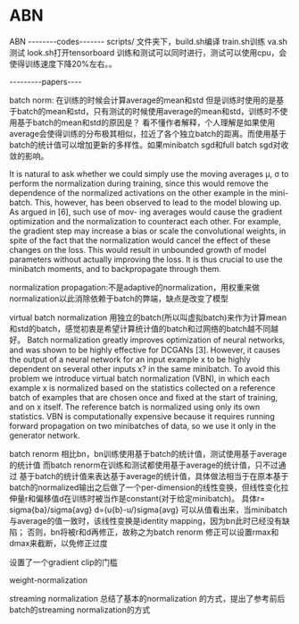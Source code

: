 # ABN
ABN
--------codes-------
scripts/
文件夹下，build.sh编译  train.sh训练   va.sh测试   look.sh打开tensorboard
训练和测试可以同时进行，测试可以使用cpu，会使得训练速度下降20%左右。。

---------papers----

batch norm:
在训练的时候会计算average的mean和std
但是训练时使用的是基于batch的mean和std，只有测试的时候使用average的mean和std，训练时不使用基于batch的mean和std的原因是？  看不懂作者解释，个人理解是如果使用average会使得训练的分布极其相似，拉近了各个独立batch的距离。而使用基于batch的统计值可以增加更新的多样性。如果minibatch sgd和full batch sgd对收敛的影响。

It is natural to ask whether we could simply use the moving averages μ, σ to perform the normalization during training, since this would remove the dependence of the normalized activations on the other example in the mini- batch. This, however, has been observed to lead to the model blowing up. As argued in [6], such use of mov- ing averages would cause the gradient optimization and the normalization to counteract each other. For example, the gradient step may increase a bias or scale the convolutional weights, in spite of the fact that the normalization would cancel the effect of these changes on the loss. This would result in unbounded growth of model parameters without actually improving the loss. It is thus crucial to use the minibatch moments, and to backpropagate through them.







normalization propagation:不是adaptive的normalization，用权重来做normalization以此消除依赖于batch的弊端，缺点是改变了模型

virtual batch normalization
用独立的batch(所以叫虚拟batch)来作为计算mean和std的batch，感觉初衷是希望计算统计值的batch和过网络的batch越不同越好。
Batch normalization greatly improves optimization of neural networks, and was shown to be highly effective for DCGANs [3]. However, it causes the output of a neural network for an input example x to be highly dependent on several other inputs x? in the same minibatch. To avoid this problem we introduce virtual batch normalization (VBN), in which each example x is normalized based on the statistics collected on a reference batch of examples that are chosen once and fixed at the start of training, and on x itself. The reference batch is normalized using only its own statistics. VBN is computationally expensive because it requires running forward propagation on two minibatches of data, so we use it only in the generator network.

batch renorm
相比bn，bn训练使用基于batch的统计值，测试使用基于average的统计值
而batch renorm在训练和测试都使用基于average的统计值，只不过通过 基于batch的统计值来表达基于average的统计值，具体做法相当于在原本基于batch的normalized输出之后做了一个per-dimension的线性变换，但线性变化拉伸量r和偏移值d在训练时被当作是constant(对于给定minibatch)。
具体r= sigma{ba}/sigma{avg}
d=(u{b}-u/)sigma{avg}
可以从值看出来，当minibatch与average的值一致时，该线性变换是identity mapping，因为bn此时已经没有缺陷；
否则，bn将被r和d再修正，故称之为batch renorm
修正可以设置rmax和dmax来截断，以免修正过度


设置了一个gradient clip的门槛



weight-normalization


streaming normalization
总结了基本的normalization 的方式，提出了参考前后batch的streaming normalization的方式
